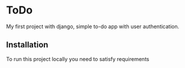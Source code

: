 # ToDo

My first project with django, simple to-do app with user authentication.

## Installation

To run this project locally you need to satisfy requirements
